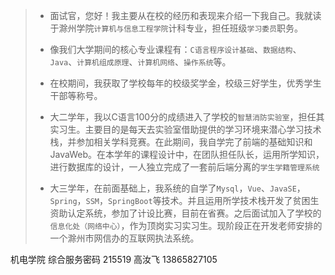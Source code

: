 > - 面试官，您好！我主要从在校的经历和表现来介绍一下我自己。我就读于滁州学院`计算机与信息工程学院`计科专业，担任班级`学习委员`职务。
>
> - 像我们大学期间的核心专业课程有：`C语言程序设计基础`、`数据结构`、`Java`、`计算机组成原理`、`计算机网络`、`操作系统`等。
> - 在校期间，我获取了学校每年的校级奖学金，校级三好学生，优秀学生干部等称号。
> - 大二学年，我以C语言100分的成绩进入了学校的`智慧消防实验室`，担任其实习生。主要目的是每天去实验室借助提供的学习环境来潜心学习技术栈，并参加相关学科竞赛。在此期间，我自学完了前端的基础知识和JavaWeb。在本学年的课程设计中，在团队担任队长，运用所学知识，进行数据库的设计，一人独立完成了一套前后端分离的`学生学籍管理系统`
> - 大三学年，在前面基础上，我系统的自学了`Mysql`，`Vue`、`JavaSE`，`Spring`，`SSM`，`SpringBoot`等技术。并且运用所学技术栈开发了贫困生资助认定系统，参加了计设比赛，目前在省赛。之后面试加入了学校的`信息化处（网络中心）`，作为顶岗实习实习生。现阶段正在开发老师安排的一个滁州市网信办的互联网执法系统。

机电学院 综合服务密码 215519 高汝飞 13865827105